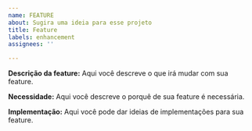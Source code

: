 ```yaml
---
name: FEATURE
about: Sugira uma ideia para esse projeto
title: Feature
labels: enhancement
assignees: ''

---
```


**Descrição da feature:**
Aqui você descreve o que irá mudar com sua feature.

**Necessidade:**
Aqui você descreve o porquê de sua feature é necessária.

**Implementação:**
Aqui você pode dar ideias de implementações para sua feature.

